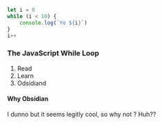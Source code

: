 ```js
let i = 0
while (i < 10) {
    console.log(`Yo ${i}`)
}
i++
```

### The JavaScript While Loop

1. Read
2. Learn
3. Odsidiand

#### Why Obsidian

I dunno but it seems legitly cool, so why not ? Huh??
